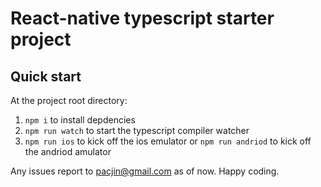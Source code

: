 # React-native typescript starter project

## Quick start

At the project root directory:

1. `npm i` to install depdencies
2. `npm run watch` to start the typescript compiler watcher
3. `npm run ios` to kick off the ios emulator or `npm run andriod` to kick off the andriod amulator

Any issues report to pacjin@gmail.com as of now.  Happy coding. 
